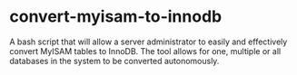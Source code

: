 # convert-myisam-to-innodb
A bash script that will allow a server administrator to easily and effectively convert MyISAM tables to InnoDB. The tool allows for one, multiple or all databases in the system to be converted autonomously.
